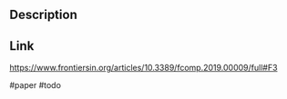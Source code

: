 ## Description

## Link
https://www.frontiersin.org/articles/10.3389/fcomp.2019.00009/full#F3

#paper #todo